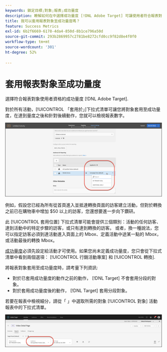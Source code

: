 ```yaml
---
keywords: 鎖定目標;對象;報表;成功量度
description: 瞭解如何在中選擇成功量度 [!DNL Adobe Target] 可讓使用者符合報表對象的資格。
title: 我可以套用報表對象至成功量度嗎？
feature: Success Metrics
exl-id: 6b2f6669-6178-4da4-850d-8b1ce796a50d
source-git-commit: 293b2869957c2781be8272cfd0cc9f82d8e4f0f0
workflow-type: tm+mt
source-wordcount: '301'
ht-degree: 52%

---
```


# 套用報表對象至成功量度

選擇符合報表對象使用者資格的成功量度 [!DNL Adobe Target].

對於所有活動，[!UICONTROL 「套用於」]下拉式清單可讓您將對象套用至成功量度，在達到量度之後和針對後續動作，您就可以檢視報表數字。

![success_metric圖片](assets/success_metric.png)

例如，假設您已經為所有從首頁進入並抵達轉換頁面的訪客建立活動，但對於轉換之前已在購物車中增加 $50 以上的訪客，您還想要進一步向下鑽研。

此 [!UICONTROL 套用位置] 下拉式清單可能會提供三個類別：活動的任何訪客、達到活動中的特定步驟的訪客，或只有達到轉換的訪客。 或者，換一種說法，您可以指定訪客必須到達活動進入頁面上的 Mbox、定義活動中途某一點的 Mbox，或活動最後的轉換 Mbox。

[成功量度](/help/main/c-activities/r-success-metrics/success-metrics.md#reference_D011575C85DA48E989A244593D9B9924)必須先設定給活動才可使用。如果您尚未定義成功量度，您只會從下拉式清單中看到兩個選項： [!UICONTROL 行銷活動專案] 和 [!UICONTROL 轉換].

將報表對象套用至成功量度時，請考量下列資訊:

* 對於已套用成功量度的動作之前的動作， [!DNL Target] 不會套用分段的對象。
* 對於套用成功量度後的動作， [!DNL Target] 套用分段對象。

若要在報表中檢視細分，請從「 」中選取所需的對象 [!UICONTROL 對象] 活動報表中的下拉式清單。

![reporting_audience_dropdown圖片](assets/reporting_audience_dropdown.png)
